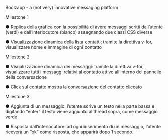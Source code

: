Boolzapp - a (not very) innovative messaging platform

Milestone 1

● Replica della grafica con la possibilità di avere messaggi scritti dall’utente (verdi) e
dall’interlocutore (bianco) assegnando due classi CSS diverse

● Visualizzazione dinamica della lista contatti: tramite la direttiva v-for, visualizzare
nome e immagine di ogni contatto


Milestone 2

● Visualizzazione dinamica dei messaggi: tramite la direttiva v-for, visualizzare tutti i
messaggi relativi al contatto attivo all’interno del pannello della conversazione

● Click sul contatto mostra la conversazione del contatto cliccato

Milestone 3

● Aggiunta di un messaggio: l’utente scrive un testo nella parte bassa e digitando
“enter” il testo viene aggiunto al thread sopra, come messaggio verde

● Risposta dall’interlocutore: ad ogni inserimento di un messaggio, l’utente riceverà
un “ok” come risposta, che apparirà dopo 1 secondo.
